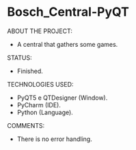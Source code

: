 # Bosch_Central-PyQT

ABOUT THE PROJECT:
- A central that gathers some games.

STATUS:
- Finished.

TECHNOLOGIES USED:
  - PyQT5 e QTDesigner (Window).
  - PyCharm (IDE).
  - Python (Language).
 
COMMENTS:
  - There is no error handling.
